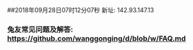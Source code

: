##2018年09月28日07时12分07秒 新址: 142.93.147.13
### 兔友常见问题及解答: https://github.com/wanggonging/d/blob/w/FAQ.md
